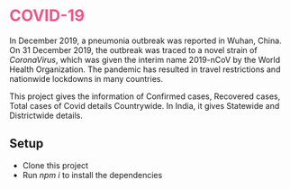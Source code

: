 <h1 style="color:#f35588"> COVID-19</h1>

In December 2019, a pneumonia outbreak was reported in Wuhan, China. On 31 December 2019, the outbreak was traced to a novel strain of *CoronaVirus*, which was given the interim name 2019-nCoV by the World Health Organization. The pandemic has resulted in travel restrictions and nationwide lockdowns in many countries.

This project gives the information of Confirmed cases, Recovered cases, Total cases of Covid details Countrywide. In India, it gives Statewide and Districtwide details.

## Setup

- Clone this project 
- Run *npm i* to install the dependencies
